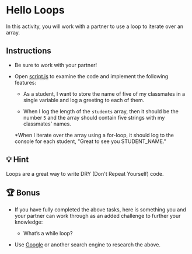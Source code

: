 # Hello Loops

In this activity, you will work with a partner to use a loop to iterate over an array.

## Instructions

* Be sure to work with your partner!

* Open [script.js](14-Stu_Iteration/Unsolved/script.js) to examine the code and implement the following features:

  * As a student, I want to store the name of five of my classmates in a single variable and log a greeting to each of them.

  * When I log the length of the `students` array, then it should be the number `5` and the array should contain five strings with my classmates' names.

   *When I iterate over the array using a for-loop, it should log to the console for each student, "Great to see you STUDENT_NAME." 

## 💡 Hint

Loops are a great way to write DRY (Don't Repeat Yourself) code. 

## 🏆 Bonus

* If you have fully completed the above tasks, here is something you and your partner can work through as an added challenge to further your knowledge:

  * What’s a while loop?

* Use [Google](https://www.google.com) or another search engine to research the above.
